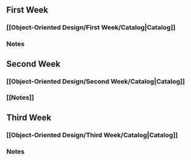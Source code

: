 ## First Week

### [[Object-Oriented Design/First Week/Catalog|Catalog]]

### Notes

## Second Week

### [[Object-Oriented Design/Second Week/Catalog|Catalog]]

### [[Notes]]

## Third Week

### [[Object-Oriented Design/Third Week/Catalog|Catalog]]

### Notes